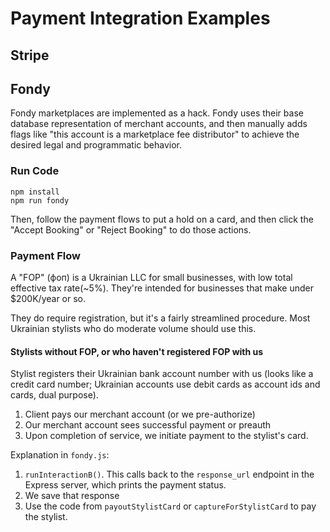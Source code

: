 # Payment Integration Examples

## Stripe

## Fondy
Fondy marketplaces are implemented as a hack. Fondy uses their base
database representation of merchant accounts, and then manually adds
flags like "this account is a marketplace fee distributor" to achieve
the desired legal and programmatic behavior.

### Run Code
```
npm install
npm run fondy
```
Then, follow the payment flows to put a hold on a card, and then click
the "Accept Booking" or "Reject Booking" to do those actions.

### Payment Flow
A "FOP" (фоп) is a Ukrainian LLC for small businesses, with low total
effective tax rate(~5%).  They're intended for businesses that make under $200K/year or
so.

They do require registration, but it's a fairly streamlined procedure.
Most Ukrainian stylists who do moderate volume should use this.

#### Stylists without FOP, or who haven't registered FOP with us
Stylist registers their Ukrainian bank account number with us (looks
like a credit card number; Ukrainian accounts use debit cards as account
ids and cards, dual purpose).
1. Client pays our merchant account (or we pre-authorize)
2. Our merchant account sees successful payment or preauth
3. Upon completion of service, we initiate payment to the stylist's
   card.

Explanation in `fondy.js`:
1. `runInteractionB()`. This calls back to the `response_url` endpoint
   in the Express server, which prints the payment status.
2. We save that response
3. Use the code from `payoutStylistCard` or `captureForStylistCard` to
   pay the stylist.

